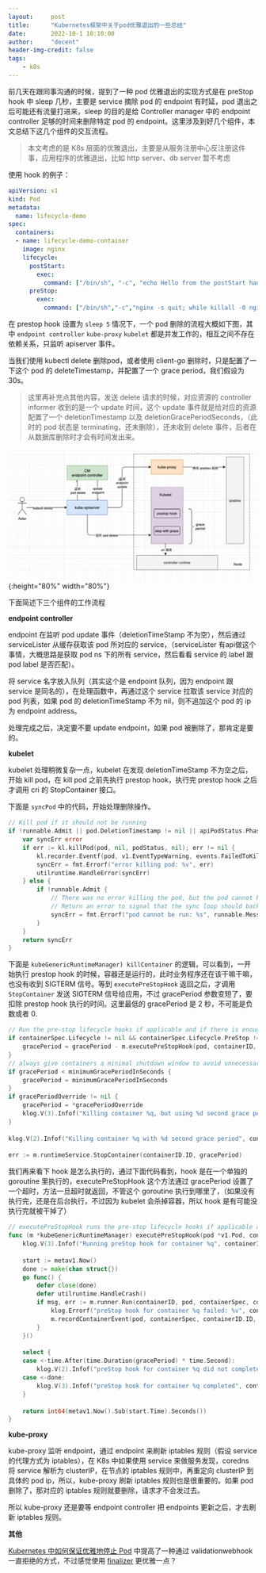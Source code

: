 ```yaml
---
layout:     post
title:      "Kubernetes框架中关于pod优雅退出的一些总结"
date:       2022-10-1 10:10:00
author:     "decent"
header-img-credit: false
tags:
    - k8s
---
```


前几天在跟同事沟通的时候，提到了一种 pod 优雅退出的实现方式是在 preStop hook 中 sleep 几秒，主要是 service 摘除 pod 的 endpoint 有时延，pod 退出之后可能还有流量打进来，sleep 的目的是给 Controller manager 中的 endpoint controller 足够的时间来删除特定 pod 的 endpoint。这里涉及到好几个组件，本文总结下这几个组件的交互流程。
> 本文考虑的是 K8s 层面的优雅退出，主要是从服务注册中心反注册这件事，应用程序的优雅退出，比如 http server、db server 暂不考虑

使用 hook 的例子：
```yml
apiVersion: v1
kind: Pod
metadata:
  name: lifecycle-demo
spec:
  containers:
  - name: lifecycle-demo-container
    image: nginx
    lifecycle:
      postStart:
        exec:
          command: ["/bin/sh", "-c", "echo Hello from the postStart handler > /usr/share/message"]
      preStop:
        exec:
          command: ["/bin/sh","-c","nginx -s quit; while killall -0 nginx; do sleep 1; done"]
```

在 prestop hook 设置为 `sleep 5` 情况下，一个 pod 删除的流程大概如下图，其中 `endpoint controller` `kube-proxy` `kubelet` 都是并发工作的，相互之间不存在依赖关系，只监听 apiserver 事件。

当我们使用 kubectl delete 删除pod，或者使用 client-go 删除时，只是配置了一下这个 pod 的 deleteTimestamp，并配置了一个 grace period，我们假设为 30s。
> 这里再补充点其他内容，发送 delete 请求的时候，对应资源的 controller informer 收到的是一个 update 时间，这个 update 事件就是给对应的资源配置了一个 deletionTimestamp 以及 deletionGracePeriodSeconds，（此时的 pod 状态是 terminating，还未删除），还未收到 delete 事件，后者在从数据库删除时才会有时间发出来。

![java-javascript](/img/in-post/all-in-one/2022-10-01-21-05-44.png){:height="80%" width="80%"}

下面简述下三个组件的工作流程

**endpoint controller**

endpoint 在监听 pod update 事件（deletionTimeStamp 不为空），然后通过 serviceLister 从缓存获取该 pod 所对应的 service，（serviceLister 有api做这个事情，大概思路是获取 pod ns 下的所有 service，然后看看 service 的 label 跟 pod label 是否匹配）。

将 service 名字放入队列（其实这个是 endpoint 队列，因为 endpoint 跟 service 是同名的），在处理函数中，再通过这个 service 拉取该 service 对应的 pod 列表，如果 pod 的 deletionTimeStamp 不为 nil，则不追加这个 pod 的 ip 为 endpoint address。

处理完成之后，决定要不要 update endpoint，如果 pod 被删除了，那肯定是要的。

**kubelet**

kubelet 处理稍微复杂一点，kubelet 在发现 deletionTimeStamp 不为空之后，开始 kill pod，在 kill pod 之前先执行 prestop hook，执行完 prestop hook 之后才调用 cri 的 StopContainer 接口。

下面是 `syncPod` 中的代码，开始处理删除操作。
```go
// Kill pod if it should not be running
if !runnable.Admit || pod.DeletionTimestamp != nil || apiPodStatus.Phase == v1.PodFailed {
	var syncErr error
	if err := kl.killPod(pod, nil, podStatus, nil); err != nil {
		kl.recorder.Eventf(pod, v1.EventTypeWarning, events.FailedToKillPod, "error killing pod: %v", err)
		syncErr = fmt.Errorf("error killing pod: %v", err)
		utilruntime.HandleError(syncErr)
	} else {
		if !runnable.Admit {
			// There was no error killing the pod, but the pod cannot be run.
			// Return an error to signal that the sync loop should back off.
			syncErr = fmt.Errorf("pod cannot be run: %s", runnable.Message)
		}
	}
	return syncErr
}
```
下面是 `kubeGenericRuntimeManager) killContainer` 的逻辑，可以看到，一开始执行 prestop hook 的时候，容器还是运行的，此时业务程序还在该干嘛干嘛，也没有收到 SIGTERM 信号。等到 `executePreStopHook` 返回之后，才调用 `StopContainer` 发送 SIGTERM 信号给应用，不过 gracePeriod 参数变短了，要扣除 prestop hook 执行的时间。这里最低的 gracePeriod 是 2 秒，不可能是负数或者 0.
```go
// Run the pre-stop lifecycle hooks if applicable and if there is enough time to run it
if containerSpec.Lifecycle != nil && containerSpec.Lifecycle.PreStop != nil && gracePeriod > 0 {
	gracePeriod = gracePeriod - m.executePreStopHook(pod, containerID, containerSpec, gracePeriod)
}
// always give containers a minimal shutdown window to avoid unnecessary SIGKILLs
if gracePeriod < minimumGracePeriodInSeconds {
	gracePeriod = minimumGracePeriodInSeconds
}
if gracePeriodOverride != nil {
	gracePeriod = *gracePeriodOverride
	klog.V(3).Infof("Killing container %q, but using %d second grace period override", containerID, gracePeriod)
}

klog.V(2).Infof("Killing container %q with %d second grace period", containerID.String(), gracePeriod)

err := m.runtimeService.StopContainer(containerID.ID, gracePeriod)
```

我们再来看下 hook 是怎么执行的，通过下面代码看到，hook 是在一个单独的 goroutine 里执行的，executePreStopHook 这个方法通过 gracePeriod 设置了一个超时，方法一旦超时就返回，不管这个 goroutine 执行到哪里了，（如果没有执行完，还是在后台执行，不过因为 kubelet 会杀掉容器，所以 hook 是有可能没执行完就被干掉了）
```go
// executePreStopHook runs the pre-stop lifecycle hooks if applicable and returns the duration it takes.
func (m *kubeGenericRuntimeManager) executePreStopHook(pod *v1.Pod, containerID kubecontainer.ContainerID, containerSpec *v1.Container, gracePeriod int64) int64 {
	klog.V(3).Infof("Running preStop hook for container %q", containerID.String())

	start := metav1.Now()
	done := make(chan struct{})
	go func() {
		defer close(done)
		defer utilruntime.HandleCrash()
		if msg, err := m.runner.Run(containerID, pod, containerSpec, containerSpec.Lifecycle.PreStop); err != nil {
			klog.Errorf("preStop hook for container %q failed: %v", containerSpec.Name, err)
			m.recordContainerEvent(pod, containerSpec, containerID.ID, v1.EventTypeWarning, events.FailedPreStopHook, msg)
		}
	}()

	select {
	case <-time.After(time.Duration(gracePeriod) * time.Second):
		klog.V(2).Infof("preStop hook for container %q did not complete in %d seconds", containerID, gracePeriod)
	case <-done:
		klog.V(3).Infof("preStop hook for container %q completed", containerID)
	}

	return int64(metav1.Now().Sub(start.Time).Seconds())
}
```

**kube-proxy**

kube-proxy 监听 endpoint，通过 endpoint 来刷新 iptables 规则（假设 service 的代理方式为 iptables），在 K8s 中如果使用 service 来做服务发现，coredns 将 service 解析为 clusterIP，在节点的 iptables 规则中，再重定向 clusterIP 到具体的 pod ip，所以，kube-proxy 刷新 iptables 规则也是很重要的。如果 pod 删除了，那对应的 iptables 规则就要删除，请求才不会发过去。

所以 kube-proxy 还是要等 endpoint controller 把 endpoints 更新之后，才去刷新 iptables 规则。


**其他**

[Kubernetes 中如何保证优雅地停止 Pod](https://aleiwu.com/post/tidb-opeartor-webhook/) 中提高了一种通过 validationwebhook 一直拒绝的方式，不过感觉使用 [finalizer](https://kubernetes.io/docs/concepts/overview/working-with-objects/finalizers/) 更优雅一点？
